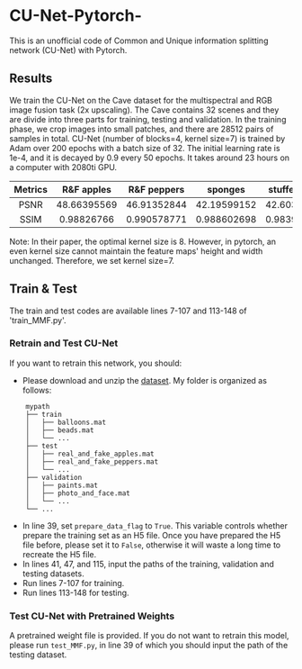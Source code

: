 # CU-Net-Pytorch-
This is an unofficial code of Common and Unique information splitting network (CU-Net) with Pytorch. 


## Results
We train the CU-Net on the Cave dataset for the multispectral and RGB image fusion task (2x upscaling). The Cave contains 32 scenes and they are divide into three parts for training, testing and validation. In the training phase, we crop images into small patches, and there are 28512 pairs of samples in total.  CU-Net (number of blocks=4, kernel size=7) is trained by Adam over 200 epochs with a batch size of 32. The initial learning rate is 1e-4, and it is decayed by 0.9 every 50 epochs. It takes around 23 hours on a computer with 2080ti GPU.

|Metrics|R&F apples|R&F peppers|sponges|stuffed_toys|superballs|thread_spools|Mean|
|:---:|:---:|:---:|:---:|:---:|:---:|:---:|:---:|
|PSNR|48.66395569|46.91352844|42.19599152|42.60326385|45.60707855|43.44329834|45.09509277|
|SSIM|0.98826766|0.990578771|0.988602698|0.983907402|0.982619643|0.981697559|0.971616209|

Note: In their paper, the optimal kernel size is 8. However, in pytorch, an even kernel size cannot maintain the feature maps' height and width unchanged. Therefore, we set kernel size=7. 


## Train & Test
The train and test codes are available lines 7-107 and 113-148 of 'train_MMF.py'. 

### Retrain and Test CU-Net
If you want to retrain this network, you should:
- Please download and unzip the [dataset](https://mega.nz/folder/LQwVhZ4J#PNGzSnjkrqjPD4M7Td2jMA). My folder is organized as follows:
```
    mypath
    ├── train
    │   ├── balloons.mat 
    │   ├── beads.mat
    │   └── ...
    ├── test
    │   ├── real_and_fake_apples.mat
    │   ├── real_and_fake_peppers.mat
    │   └── ...
    ├── validation
    │   ├── paints.mat
    │   ├── photo_and_face.mat
    │   └── ...
    └── ...
```

- In line 39, set `prepare_data_flag` to `True`. This variable controls whether prepare the training set as an H5 file. Once you have prepared the H5 file before, please set it to `False`, otherwise it will waste a long time to recreate the H5 file.
- In lines 41, 47, and 115, input the paths of the training, validation and testing datasets.
- Run lines 7-107 for training.
- Run lines 113-148 for testing.

### Test CU-Net with Pretrained Weights
A pretrained weight file is provided. If you do not want to retrain this model, please run `test_MMF.py`, in line 39 of which you should input the path of the testing dataset. 
